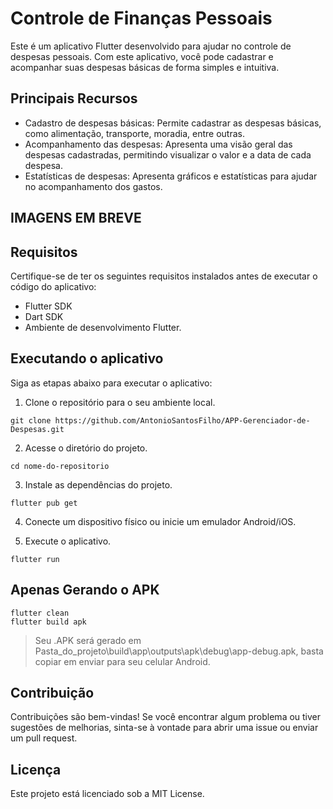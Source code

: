 # Controle de Finanças Pessoais

Este é um aplicativo Flutter desenvolvido para ajudar no controle de despesas pessoais. Com este aplicativo, você pode cadastrar e acompanhar suas despesas básicas de forma simples e intuitiva.

## Principais Recursos
- Cadastro de despesas básicas: Permite cadastrar as despesas básicas, como alimentação, transporte, moradia, entre outras.
- Acompanhamento das despesas: Apresenta uma visão geral das despesas cadastradas, permitindo visualizar o valor e a data de cada despesa.
- Estatísticas de despesas: Apresenta gráficos e estatísticas para ajudar no acompanhamento dos gastos.

## IMAGENS EM BREVE

## Requisitos

Certifique-se de ter os seguintes requisitos instalados antes de executar o código do aplicativo:

- Flutter SDK
- Dart SDK
- Ambiente de desenvolvimento Flutter.

## Executando o aplicativo

Siga as etapas abaixo para executar o aplicativo:

1. Clone o repositório para o seu ambiente local.

```
git clone https://github.com/AntonioSantosFilho/APP-Gerenciador-de-Despesas.git
```

2. Acesse o diretório do projeto.

```
cd nome-do-repositorio
```

3. Instale as dependências do projeto. 

```
flutter pub get
```

4. Conecte um dispositivo físico ou inicie um emulador Android/iOS.

5. Execute o aplicativo.

```
flutter run
```

## Apenas Gerando o APK


```
flutter clean
flutter build apk
```

> Seu .APK será gerado em Pasta_do_projeto\build\app\outputs\apk\debug\app-debug.apk, basta copiar em enviar para seu celular Android.


## Contribuição
Contribuições são bem-vindas! Se você encontrar algum problema ou tiver sugestões de melhorias, sinta-se à vontade para abrir uma issue ou enviar um pull request.

## Licença
Este projeto está licenciado sob a MIT License.